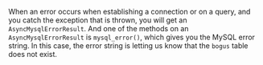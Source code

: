 When an error occurs when establishing a connection or on a query, and you catch the exception that is thrown, you will get an `AsyncMysqlErrorResult`. And one of the methods on an `AsyncMysqlErrorResult` is `mysql_error()`, which gives you the MySQL error string. In this case, the error string is letting us know that the `bogus` table does not exist.
